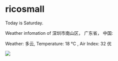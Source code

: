 # ricosmall

Today is Saturday.

Weather infomation of 深圳市南山区， 广东省， 中国: 

Weather: 多云, Temperature: 18 ℃ , Air Index: 32 优

<img src="https://github-readme-stats.vercel.app/api?username=ricosmall&show_icons=true" />
